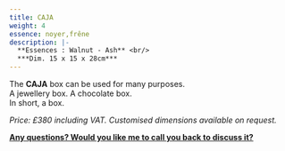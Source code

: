 ```yaml
---
title: CAJA
weight: 4
essence: noyer,frêne
description: |-
  **Essences : Walnut - Ash** <br/>
  ***Dim. 15 x 15 x 28cm***
---
```


The **CAJA** box can be used for many purposes.
<br>A jewellery box. A chocolate box. 
<br>In short, a box.

*Price: £380 including VAT.*
*Customised dimensions available on request.*

**[Any questions? Would you like me to call you back to discuss it?](https://f1fd647b.sibforms.com/serve/MUIFAHiPlnQXs66jFHLbWhCpAXOPr-7nFEp-r6B9oHYfGdAH-vGASTUOddtxZoX1aH1-mKZZLWoOOARqKUcPk7flSvOu9VnzgPRLfoLImoF9_Ri5DjdpAHslSS5aYxAMUUr5pPfn2kVYXde5Q9Xk-eerzssBVqOgloe4TI44mYeyW9C9X3Rbp1SLV9rtx5lVydvERhoWNGpuWaOE)**
